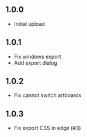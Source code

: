 ## 1.0.0
* Initial upload

## 1.0.1
* Fix windows export
* Add export dialog

## 1.0.2
* Fix cannot switch artboards

## 1.0.3
* Fix export CSS in edge (#3)
